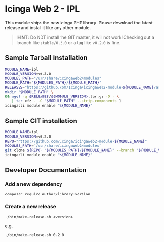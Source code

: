 Icinga Web 2 - IPL
==================

This module ships the new Icinga PHP library. Please download the latest
release and install it like any other module.

> **HINT**: Do NOT install the GIT master, it will not work! Checking out a
> branch like `stable/0.2.0` or a tag like `v0.2.0` is fine.

Sample Tarball installation
---------------------------

```sh
MODULE_NAME=ipl
MODULE_VERSION=v0.2.0
MODULES_PATH="/usr/share/icingaweb2/modules"
MODULE_PATH="${MODULES_PATH}/${MODULE_PATH}"
RELEASES="https://github.com/Icinga/icingaweb2-module-${MODULE_NAME}/archive"
mkdir "$MODULE_PATH" \
&& wget -q $RELEASES/${MODULE_VERSION}.tar.gz -O - \
   | tar xfz - -C "$MODULE_PATH" --strip-components 1
icingacli module enable "${MODULE_NAME}"
```

Sample GIT installation
-----------------------

```sh
MODULE_NAME=ipl
MODULE_VERSION=v0.2.0
REPO="https://github.com/Icinga/icingaweb2-module-${MODULE_NAME}"
MODULES_PATH="/usr/share/icingaweb2/modules"
git clone ${REPO} "${MODULES_PATH}/${MODULE_NAME}" --branch "${MODULE_VERSION}"
icingacli module enable "${MODULE_NAME}"
```

Developer Documentation
-----------------------

### Add a new dependency

    composer require author/library:version

### Create a new release

    ./bin/make-release.sh <version>

e.g.

    ./bin/make-release.sh 0.2.0
